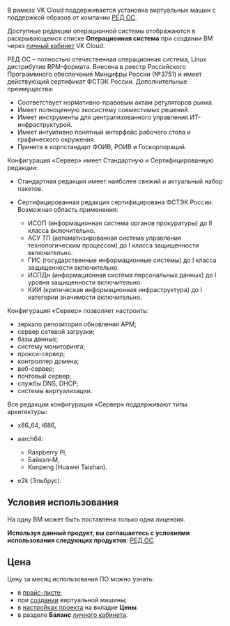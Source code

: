 В рамках VK Cloud поддерживается установка виртуальных машин с поддержкой образов от компании [РЕД ОС](https://redos.red-soft.ru).

Доступные редакции операционной системы отображаются в раскрывающемся списке **Операционная система** при создании ВМ через [личный кабинет](https://msk.cloud.vk.com/app/services/infra/servers/add) VK Cloud.

РЕД ОС – полностью отечественная операционная система, Linux дистрибутив RPM-формата. Внесена в реестр Российского Программного обеспечения Минцифры России (№3751) и имеет действующий сертификат ФСТЭК России. Дополнительные преимущества:

- Соответствует нормативно-правовым актам регуляторов рынка.
- Имеет полноценную экосистему совместимых решений.
- Имеет инструменты для централизованного управления ИТ-инфраструктурой.
- Имеет интуитивно понятный интерфейс рабочего стола и графического окружения.
- Принята в корпстандарт ФОИВ, РОИВ и Госкорпораций.

Конфигурация «Сервер» имеет Стандартную и Сертифицированную редакции:

- Стандартная редакция имеет наиболее свежий и актуальный набор пакетов.
- Сертифицированная редакция сертифицирована ФСТЭК России. Возможная область применения:

  - ИСОП (информационная система органов прокуратуры) до II класса включительно.
  - АСУ ТП (автоматизированная система управления технологическим процессом) до I класса защищенности включительно.
  - ГИС (государственные информационные системы) до I класса защищенности включительно.
  - ИСПДн (информационная система персональных данных) до I уровня защищенности включительно.
  - КИИ (критическая информационная инфраструктура) до I категории значимости включительно.

Конфигурация «Сервер» позволяет настроить:

- зеркало репозитория обновления APM;
- сервер сетевой загрузки;
- базы данных;
- систему мониторинга;
- прокси-сервер;
- контроллер домена;
- веб-сервер;
- почтовый сервер;
- службы DNS, DHCP;
- системы виртуализации.

Все редакции конфигурации «Сервер» поддерживают типы архитектуры:

- x86_64, i686,
- aarch64:
  
  - Raspberry Pi,
  - Байкал–М,
  - Kunpeng (Huawei Taishan).

- e2k (Эльбрус).

## Условия использования

На одну ВМ может быть поставлена только одна лицензия.

**Используя данный продукт, вы соглашаетесь с условиями использования следующих продуктов**: [РЕД ОС](https://redos.red-soft.ru/docs/%D0%A0%D0%95%D0%94_%D0%9E%D0%A1_%D0%9B%D0%B8%D1%86%D0%B5%D0%BD%D0%B7%D0%B8%D0%BE%D0%BD%D0%BD%D0%BE%D0%B5_%D1%81%D0%BE%D0%B3%D0%BB%D0%B0%D1%88%D0%B5%D0%BD%D0%B8%D0%B5_%D1%81_%D0%BA%D0%BE%D0%BD%D0%B5%D1%87%D0%BD%D1%8B%D0%BC_%D0%BF%D0%BE%D0%BB%D1%8C%D0%B7%D0%BE%D0%B2%D0%B0%D1%82%D0%B5%D0%BB%D0%B5%D0%BC.pdf).

## Цена

Цену за месяц использования ПО можно узнать:

- в [прайс-листе](https://cloud.vk.com/pricelist);
- при [создании](/ru/computing/iaas/service-management/vm/vm-create) виртуальной машины;
- в [настройках проекта](https://msk.cloud.vk.com/app/project/) на вкладке **Цены**.
- в разделе **Баланс** [личного кабинета](https://msk.cloud.vk.com/app/services/billing).
